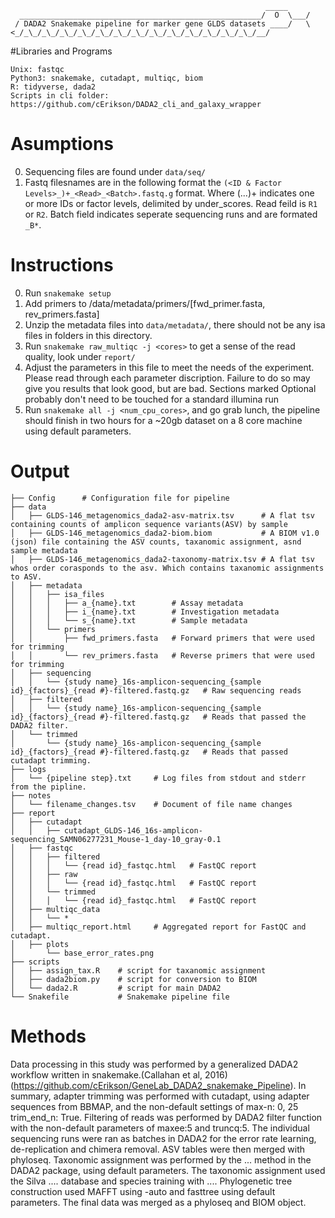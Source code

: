 ```
                                                         _____
  ______________________________________________________/  O  \___/
 / DADA2 Snakemake pipeline for marker gene GLDS datasets ____/   \
<_/_\_/_\_/_\_/_\_/_\_/_\_/_\_/_\_/_\_/_\_/_\_/_\_/_\_/__/ 
```

#Libraries and Programs 
```
Unix: fastqc
Python3: snakemake, cutadapt, multiqc, biom
R: tidyverse, dada2
Scripts in cli folder: https://github.com/cErikson/DADA2_cli_and_galaxy_wrapper
```

# Asumptions
0. Sequencing files are found under `data/seq/`
1. Fastq filesnames are in the following format the `(<ID & Factor Levels>_)+_<Read>_<Batch>.fastq.g` format. Where (...)+ indicates one or more IDs or factor levels, delimited by under_scores. Read feild is `R1` or `R2`. Batch field indicates seperate sequencing runs and are formated `_B*`.

# Instructions 
0. Run `snakemake setup`
1. Add primers to /data/metadata/primers/[fwd_primer.fasta, rev_primers.fasta]
2. Unzip the metadata files into `data/metadata/`, there should not be any isa files in folders in this directory. 
3. Run `snakemake raw_multiqc -j <cores>` to get a sense of the read quality, look under `report/`
4. Adjust the parameters in this file to meet the needs of the experiment. Please read through each parameter discription.
Failure to do so may give you results that look good, but are bad. 
    Sections marked Optional probably don't need to be touched for a standard illumina run
 5. Run `snakemake all -j <num_cpu_cores>`, and go grab lunch, the pipeline should finish in two hours for a ~20gb dataset 
 on a 8 core machine using default parameters.

# Output
```
├── Config		# Configuration file for pipeline
├── data
│   ├── GLDS-146_metagenomics_dada2-asv-matrix.tsv		# A flat tsv containing counts of amplicon sequence variants(ASV) by sample
│   ├── GLDS-146_metagenomics_dada2-biom.biom			# A BIOM v1.0 (json) file containing the ASV counts, taxanomic assignment, asnd sample metadata
│   ├── GLDS-146_metagenomics_dada2-taxonomy-matrix.tsv	# A flat tsv whos order corasponds to the asv. Which contains taxanomic assignments to ASV.
│   ├── metadata
│   │   ├── isa_files
│   │   │   ├── a_{name}.txt		# Assay metadata
│   │   │   ├── i_{name}.txt		# Investigation metadata
│   │   │   └── s_{name}.txt		# Sample metadata
│   │   └── primers
│   │       ├── fwd_primers.fasta	# Forward primers that were used for trimming
│   │       └── rev_primers.fasta	# Reverse primers that were used for trimming
│   ├── sequencing
│   │   └── {study name}_16s-amplicon-sequencing_{sample id}_{factors}_{read #}-filtered.fastq.gz	# Raw sequencing reads 
│   ├── filtered
│   │   └── {study name}_16s-amplicon-sequencing_{sample id}_{factors}_{read #}-filtered.fastq.gz	# Reads that passed the DADA2 filter.
│   └── trimmed
│       └── {study name}_16s-amplicon-sequencing_{sample id}_{factors}_{read #}-filtered.fastq.gz	# Reads that passed cutadapt trimming.
├── logs
│   └── {pipeline step}.txt 	# Log files from stdout and stderr from the pipline.
├── notes
│   └── filename_changes.tsv 	# Document of file name changes
├── report
│   ├── cutadapt
│   │   ├── cutadapt_GLDS-146_16s-amplicon-sequencing_SAMN06277231_Mouse-1_day-10_gray-0.1
│   ├── fastqc
│   │   ├── filtered
│   │   │   └── {read id}_fastqc.html	# FastQC report
│   │   ├── raw
│   │   │   └── {read id}_fastqc.html	# FastQC report
│   │   └── trimmed
│   │   │   └── {read id}_fastqc.html	# FastQC report
│   ├── multiqc_data
│   │   └── *
│   ├── multiqc_report.html		# Aggregated report for FastQC and cutadapt.
│   ├── plots
│       └── base_error_rates.png 
├── scripts
│   ├── assign_tax.R	# script for taxanomic assignment
│   ├── dada2biom.py	# script for conversion to BIOM
│   └── dada2.R			# script for main DADA2 
└── Snakefile			# Snakemake pipeline file
```

# Methods
Data processing in this study was performed by a generalized DADA2 workflow written in snakemake.(Callahan et al, 2016)(https://github.com/cErikson/GeneLab_DADA2_snakemake_Pipeline).
In summary, adapter trimming was performed with cutadapt, using adapter sequences from BBMAP, and the non-default settings of max-n: 0, 25 trim_end_n: True.
Filtering of reads was performed by DADA2 filter function with the non-default parameters of maxee:5 and truncq:5. The individual sequencing runs were ran as batches in DADA2 for the error rate learning, de-replication and chimera removal. ASV tables were then merged with phyloseq. Taxonomic assignment was performed by the ... method in the DADA2 package, using default parameters. The taxonomic assignment used the Silva .... database and species training with .... Phylogenetic tree construction used MAFFT using -auto and fasttree using default parameters. The final data was merged as a phyloseq and BIOM object.
